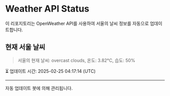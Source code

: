 
# Weather API Status

이 리포지토리는 OpenWeather API를 사용하여 서울의 날씨 정보를 자동으로 업데이트합니다.

## 현재 서울 날씨
> 서울의 현재 날씨: overcast clouds, 온도: 3.82°C, 습도: 50%

⏳ 업데이트 시간: 2025-02-25 04:17:14 (UTC)

---
자동 업데이트 봇에 의해 관리됩니다.
